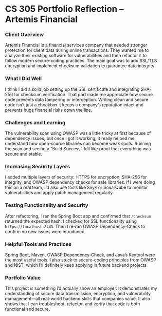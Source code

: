 # CS 305 Portfolio Reflection – Artemis Financial

### Client Overview
Artemis Financial is a financial services company that needed stronger protection for client data during online
transactions. They wanted me to analyze their existing software for vulnerabilities and then refactor it to follow modern
secure-coding practices. The main goal was to add SSL/TLS encryption and implement checksum validation to guarantee data
integrity.

### What I Did Well
I think I did a solid job setting up the SSL certificate and integrating SHA-256 for checksum verification. That part made
me appreciate how secure code prevents data tampering or interception. Writing clean and secure code isn’t just a checkbox
it keeps a company’s reputation intact and prevents huge financial risks down the line.

### Challenges and Learning
The vulnerability scan using OWASP was a little tricky at first because of dependency issues, but once I got it working, it
really helped me understand how open-source libraries can become weak spots. Running the scan and seeing a “Build Success”
felt like proof that everything was secure and stable.

### Increasing Security Layers
I added multiple layers of security: HTTPS for encryption, SHA-256 for integrity, and OWASP dependency checks for safe
libraries. If I were doing this on a real team, I’d also use tools like Snyk or SonarQube to monitor vulnerabilities and
apply patch management regularly.

### Testing Functionality and Security
After refactoring, I ran the Spring Boot app and confirmed that `/checksum` returned the expected hash. I checked for SSL
functionality using `https://localhost:8443`. Then I re-ran OWASP Dependency-Check to confirm no new issues were introduced.

### Helpful Tools and Practices
Spring Boot, Maven, OWASP Dependency-Check, and Java’s Keytool were the most useful tools. I also stuck to secure-coding
principles from OWASP and NIST, which I’ll definitely keep applying in future backend projects.

### Portfolio Value
This project is something I’d actually show an employer. It demonstrates my understanding of secure data transmission,
encryption, and vulnerability management—all real-world backend skills that companies value. It also shows that I can
troubleshoot, refactor, and verify that code is both functional and secure.
